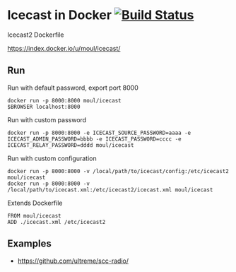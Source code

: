 # Icecast in Docker [![Build Status](https://travis-ci.org/moul/docker-icecast.svg?branch=master)](https://travis-ci.org/moul/docker-icecast)

Icecast2 Dockerfile

https://index.docker.io/u/moul/icecast/

## Run

Run with default password, export port 8000

    docker run -p 8000:8000 moul/icecast
    $BROWSER localhost:8000

Run with custom password

    docker run -p 8000:8000 -e ICECAST_SOURCE_PASSWORD=aaaa -e ICECAST_ADMIN_PASSWORD=bbbb -e ICECAST_PASSWORD=cccc -e ICECAST_RELAY_PASSWORD=dddd moul/icecast

Run with custom configuration

    docker run -p 8000:8000 -v /local/path/to/icecast/config:/etc/icecast2 moul/icecast
    docker run -p 8000:8000 -v /local/path/to/icecast.xml:/etc/icecast2/icecast.xml moul/icecast

Extends Dockerfile

    FROM moul/icecast
    ADD ./icecast.xml /etc/icecast2

## Examples

- https://github.com/ultreme/scc-radio/
